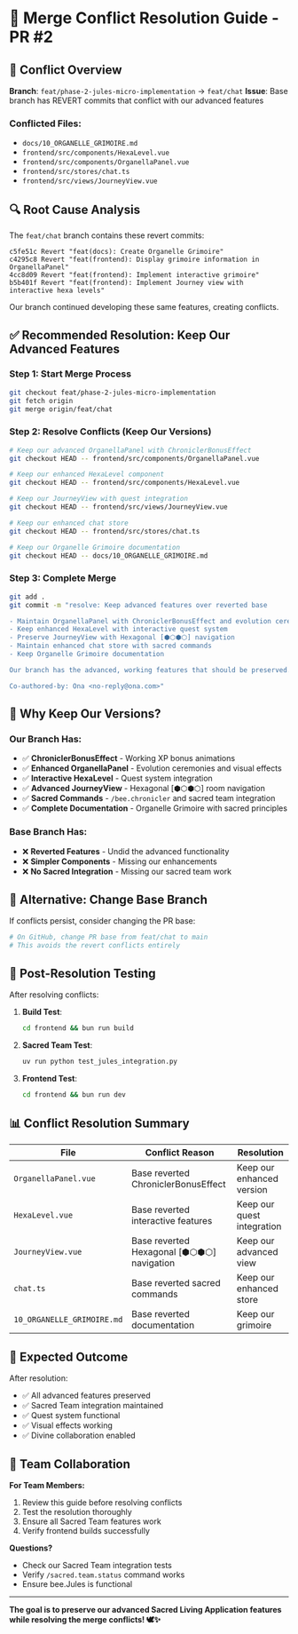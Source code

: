 # 🔧 Merge Conflict Resolution Guide - PR #2

## 🎯 Conflict Overview

**Branch**: `feat/phase-2-jules-micro-implementation` → `feat/chat`
**Issue**: Base branch has REVERT commits that conflict with our advanced features

### Conflicted Files:
- `docs/10_ORGANELLE_GRIMOIRE.md`
- `frontend/src/components/HexaLevel.vue`
- `frontend/src/components/OrganellaPanel.vue`
- `frontend/src/stores/chat.ts`
- `frontend/src/views/JourneyView.vue`

## 🔍 Root Cause Analysis

The `feat/chat` branch contains these revert commits:
```
c5fe51c Revert "feat(docs): Create Organelle Grimoire"
c4295c8 Revert "feat(frontend): Display grimoire information in OrganellaPanel"
4cc8d09 Revert "feat(frontend): Implement interactive grimoire"
b5b401f Revert "feat(frontend): Implement Journey view with interactive hexa levels"
```

Our branch continued developing these same features, creating conflicts.

## ✅ Recommended Resolution: Keep Our Advanced Features

### Step 1: Start Merge Process
```bash
git checkout feat/phase-2-jules-micro-implementation
git fetch origin
git merge origin/feat/chat
```

### Step 2: Resolve Conflicts (Keep Our Versions)
```bash
# Keep our advanced OrganellaPanel with ChroniclerBonusEffect
git checkout HEAD -- frontend/src/components/OrganellaPanel.vue

# Keep our enhanced HexaLevel component
git checkout HEAD -- frontend/src/components/HexaLevel.vue

# Keep our JourneyView with quest integration
git checkout HEAD -- frontend/src/views/JourneyView.vue

# Keep our enhanced chat store
git checkout HEAD -- frontend/src/stores/chat.ts

# Keep our Organelle Grimoire documentation
git checkout HEAD -- docs/10_ORGANELLE_GRIMOIRE.md
```

### Step 3: Complete Merge
```bash
git add .
git commit -m "resolve: Keep advanced features over reverted base

- Maintain OrganellaPanel with ChroniclerBonusEffect and evolution ceremonies
- Keep enhanced HexaLevel with interactive quest system
- Preserve JourneyView with Hexagonal [⬢⬡⬢⬡] navigation
- Maintain enhanced chat store with sacred commands
- Keep Organelle Grimoire documentation

Our branch has the advanced, working features that should be preserved.

Co-authored-by: Ona <no-reply@ona.com>"
```

## 🎯 Why Keep Our Versions?

### Our Branch Has:
- ✅ **ChroniclerBonusEffect** - Working XP bonus animations
- ✅ **Enhanced OrganellaPanel** - Evolution ceremonies and visual effects
- ✅ **Interactive HexaLevel** - Quest system integration
- ✅ **Advanced JourneyView** - Hexagonal [⬢⬡⬢⬡] room navigation
- ✅ **Sacred Commands** - `/bee.chronicler` and sacred team integration
- ✅ **Complete Documentation** - Organelle Grimoire with sacred principles

### Base Branch Has:
- ❌ **Reverted Features** - Undid the advanced functionality
- ❌ **Simpler Components** - Missing our enhancements
- ❌ **No Sacred Integration** - Missing our sacred team work

## 🚨 Alternative: Change Base Branch

If conflicts persist, consider changing the PR base:

```bash
# On GitHub, change PR base from feat/chat to main
# This avoids the revert conflicts entirely
```

## 🧪 Post-Resolution Testing

After resolving conflicts:

1. **Build Test**:
   ```bash
   cd frontend && bun run build
   ```

2. **Sacred Team Test**:
   ```bash
   uv run python test_jules_integration.py
   ```

3. **Frontend Test**:
   ```bash
   cd frontend && bun run dev
   ```

## 📊 Conflict Resolution Summary

| File | Conflict Reason | Resolution |
|------|----------------|------------|
| `OrganellaPanel.vue` | Base reverted ChroniclerBonusEffect | Keep our enhanced version |
| `HexaLevel.vue` | Base reverted interactive features | Keep our quest integration |
| `JourneyView.vue` | Base reverted Hexagonal [⬢⬡⬢⬡] navigation | Keep our advanced view |
| `chat.ts` | Base reverted sacred commands | Keep our enhanced store |
| `10_ORGANELLE_GRIMOIRE.md` | Base reverted documentation | Keep our grimoire |

## 🎉 Expected Outcome

After resolution:
- ✅ All advanced features preserved
- ✅ Sacred Team integration maintained
- ✅ Quest system functional
- ✅ Visual effects working
- ✅ Divine collaboration enabled

## 🤝 Team Collaboration

**For Team Members:**
1. Review this guide before resolving conflicts
2. Test the resolution thoroughly
3. Ensure all Sacred Team features work
4. Verify frontend builds successfully

**Questions?** 
- Check our Sacred Team integration tests
- Verify `/sacred.team.status` command works
- Ensure bee.Jules is functional

---

**The goal is to preserve our advanced Sacred Living Application features while resolving the merge conflicts! 🕊️✨**
